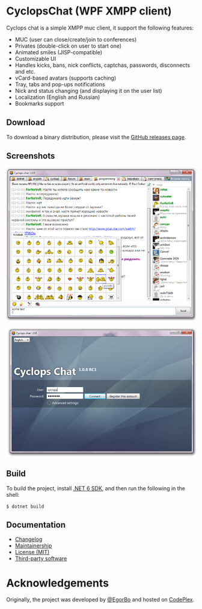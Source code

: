 CyclopsChat (WPF XMPP client)
=============================

Cyclops chat is a simple XMPP muc client, it support the following features:
- MUC (user can close/create/join to conferences)
- Privates (double-click on user to start one)
- Animated smiles (JISP-compatible)
- Customizable UI
- Handles kicks, bans, nick conflicts, captchas, passwords, disconnects and etc.
- vCard-based avatars (supports caching)
- Tray, tabs and pop-ups notifications
- Nick and status changing (and displaying it on the user list)
- Localization (English and Russian)
- Bookmarks support

Download
--------

To download a binary distribution, please visit the [GitHub releases page][releases].

Screenshots
-----------

![Main Window Screenshot](Docs/screenshot-1.png)

![Login Window Screenshot](Docs/screenshot-2.png)

Build
-----

To build the project, install [.NET 6 SDK][dotnet-sdk], and then run the following in the shell:

```console
$ dotnet build
```

Documentation
-------------

- [Changelog][docs.changelog]
- [Maintainership][docs.maintainership]
- [License (MIT)][docs.license]
- [Third-party software ][docs.third-party]

# Acknowledgements

Originally, the project was developed by [@EgorBo][egorbo] and hosted on [CodePlex][codeplex].

[codeplex]: https://cyclopschat.codeplex.com/
[docs.changelog]: ./CHANGELOG.md
[docs.license]: ./LICENSE.md
[docs.maintainership]: ./MAINTAINERSHIP.md
[docs.third-party]: ./THIRD-PARTY-SOFTWARE.md
[dotnet-sdk]: https://dotnet.microsoft.com/download
[egorbo]: https://github.com/EgorBo
[releases]: https://github.com/ForNeVeR/CyclopsChat/releases
